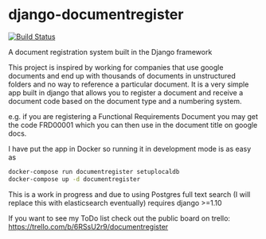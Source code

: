 # django-documentregister
[![Build Status](https://travis-ci.org/nkhumphreys/django-documentregister.svg?branch=master)](https://travis-ci.org/nkhumphreys/django-documentregister)

A document registration system built in the Django framework

This project is inspired by working for companies that use google documents and end up with thousands of documents in unstructured folders and no way to reference a particular document.  It is a very simple app built in django that allows you to register a document and receive a document code based on the document type and a numbering system.

e.g. if you are registering a Functional Requirements Document you may get the code FRD00001 which you can then use in the document title on google docs.

I have put the app in Docker so running it in development mode is as easy as

```sh
docker-compose run documentregister setuplocaldb
docker-compose up -d documentregister
```

This is a work in progress and due to using Postgres full text search (I will replace this with elasticsearch eventually) requires django >=1.10

If you want to see my ToDo list check out the public board on trello: https://trello.com/b/6RSsU2r9/documentregister
